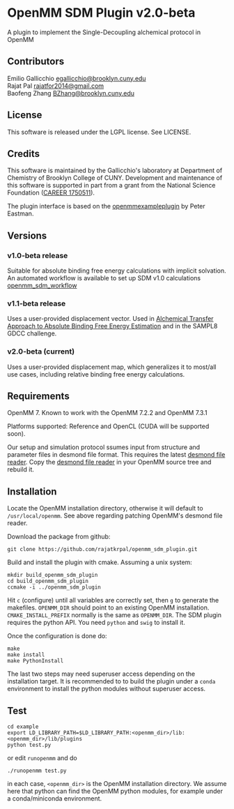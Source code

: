 # OpenMM SDM Plugin v2.0-beta

A plugin to implement the Single-Decoupling alchemical protocol in OpenMM

## Contributors

Emilio Gallicchio <egallicchio@brooklyn.cuny.edu>  
Rajat Pal <rajatfor2014@gmail.com>  
Baofeng Zhang <BZhang@brooklyn.cuny.edu>  


## License

This software is released under the LGPL license. See LICENSE.

## Credits

This software is maintained by the Gallicchio's laboratory at Department of Chemistry of Brooklyn College of CUNY. Development and maintenance of this software is supported in part from a grant from the National Science Foundation ([CAREER 1750511](https://www.nsf.gov/awardsearch/showAward?AWD_ID=1750511&HistoricalAwards=false)).

The plugin interface is based on the [openmmexampleplugin](https://github.com/peastman/openmmexampleplugin) by Peter Eastman.

## Versions
 
### v1.0-beta release

Suitable for absolute binding free energy calculations with implicit solvation. An automated workflow is available to set up SDM v1.0 calculations [openmm_sdm_workflow](https://github.com/egallicc/openmm_sdm_workflow)

### v1.1-beta release

Uses a user-provided displacement vector. Used in [Alchemical Transfer Approach to Absolute Binding Free Energy Estimation](https://arxiv.org/abs/2101.07894) and in the SAMPL8 GDCC challenge.

### v2.0-beta (current)

Uses a user-provided displacement map, which generalizes it to most/all use cases, including relative binding free energy calculations. 

## Requirements

OpenMM 7. Known to work with the OpenMM 7.2.2 and OpenMM 7.3.1

Platforms supported: Reference and OpenCL (CUDA will be supported soon).

Our setup and simulation protocol ssumes input from structure and parameter files in desmond file format. This requires the latest [desmond file reader](https://github.com/egallicc/openmm/blob/master/wrappers/python/simtk/openmm/app/desmonddmsfile.py). Copy the [desmond file reader](https://github.com/egallicc/openmm/blob/master/wrappers/python/simtk/openmm/app/desmonddmsfile.py) in your OpenMM source tree and rebuild it.

## Installation

Locate the OpenMM installation directory, otherwise it will default to `/usr/local/openmm`. See above regarding patching OpenMM's desmond file reader.

Download the package from github:

```
git clone https://github.com/rajatkrpal/openmm_sdm_plugin.git
```


Build and install the plugin with cmake. Assuming a unix system:

```
mkdir build_openmm_sdm_plugin
cd build_openmm_sdm_plugin
ccmake -i ../openmm_sdm_plugin
```

Hit `c` (configure) until all variables are correctly set, then `g` to generate the makefiles. `OPENMM_DIR` should point to an existing OpenMM installation. `CMAKE_INSTALL_PREFIX` normally is the same as `OPENMM_DIR`. The SDM plugin requires the python API. You need `python` and `swig` to install it.

Once the configuration is done do:

```
make
make install
make PythonInstall
```

The last two steps may need superuser access depending on the installation target. It is recommended to to build the plugin under a `conda` environment to install the python modules without superuser access.

## Test


```
cd example
export LD_LIBRARY_PATH=$LD_LIBRARY_PATH:<openmm_dir>/lib:<openmm_dir>/lib/plugins
python test.py
```

or edit `runopenmm` and do

```
./runopenmm test.py
```

in each case, `<openmm_dir>` is the OpenMM installation directory. We assume here that python can find the OpenMM python modules, for example under a conda/miniconda environment.

